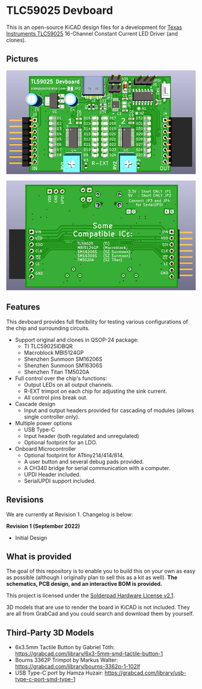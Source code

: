 # TLC59025 Devboard

This is an open-source KiCAD design files for a development for [Texas Instruments TLC59025](https://www.ti.com/lit/ds/symlink/tlc59025.pdf) 16-Channel Constant Current LED Driver (and clones).

## Pictures

![](pics/tl59025_front.png)

![](pics/tl59025_back.png)

## Features

This devboard provides full flexibility for testing various configurations of the chip and surrounding circuits.

- Support original and clones in QSOP-24 package:
	- TI TLC59025IDBQR
	- Macroblock MBI5124GP
	- Shenzhen Sunmoon SM16206S
	- Shenzhen Sunmoon SM16306S
	- Shenzhen Titan TM5020A
- Full control over the chip's functions:
	- Output LEDs on all output channels.
	- R-EXT trimpot on each chip for adjusting the sink current.
	- All control pins break out.
- Cascade design
	- Input and output headers provided for cascading of modules (allows single controller only).
- Multiple power options
	- USB Type-C
	- Input header (both regulated and unregulated)
	- Optional footprint for an LDO.
- Onboard Microcontroller
	- Optional footprint for ATtiny214/414/814.
	- A user button and several debug pads provided.
	- A CH340 bridge for serial communication with a computer.
	- UPDI Header included.
	- SerialUPDI support included.
	
## Revisions

We are currently at Revision 1. Changelog is below:

**Revision 1 (September 2022)**
 - Initial Design

## What is provided

The goal of this repository is to enable you to build this on your own as easy as possible (although I originally plan to sell this as a kit as well). **The schematics, PCB design, and an interactive BOM is provided.**

This project is licensed under the [Solderpad Hardware License v2.1](http://solderpad.org/licenses/SHL-2.1/).

3D models that are use to render the board in KiCAD is not included. They are all from GrabCad and you could search and download them by yourself.

## Third-Party 3D Models

- 6x3.5mm Tactile Button by Gabriel Tóth: https://grabcad.com/library/6x3-5mm-smd-tactile-button-1
- Bourns 3362P Trimpot by Markus Walter: https://grabcad.com/library/bourns-3362p-1-102lf
- USB Type-C port by Hamza Huzair: https://grabcad.com/library/usb-type-c-port-smd-type-1
 
